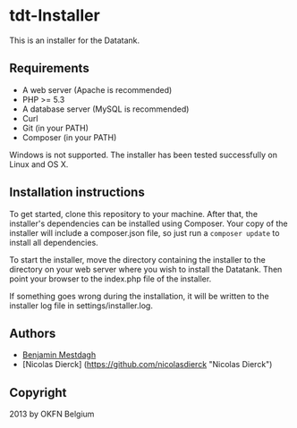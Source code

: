 # tdt-Installer

This is an installer for the Datatank.

## Requirements

* A web server (Apache is recommended)
* PHP >= 5.3
* A database server (MySQL is recommended)
* Curl
* Git (in your PATH)
* Composer (in your PATH)

Windows is not supported. The installer has been tested successfully on Linux and OS X.

## Installation instructions

To get started, clone this repository to your machine.
After that, the installer's dependencies can be installed using Composer. Your copy of the installer will include a composer.json file, so just run a `composer update` to install all dependencies.

To start the installer, move the directory containing the installer to the directory on your web server where you wish to install the Datatank. Then point your browser to the index.php file of the installer.

If something goes wrong during the installation, it will be written to the installer log file in settings/installer.log.

## Authors

* [Benjamin Mestdagh](https://github.com/benjaminmestdagh "Benjamin Mestdagh")
* [Nicolas Dierck] (https://github.com/nicolasdierck "Nicolas Dierck")

## Copyright

2013 by OKFN Belgium